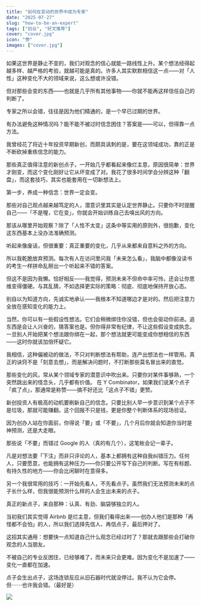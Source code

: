```yaml
---
title: "如何在变动的世界中成为专家"
date: "2025-07-27"
slug: "how-to-be-an-expert"
tags: ["创业", "好文推荐"]
cover: "cover.jpg"
icon: "😎"
images: ["cover.jpg"]
---
```

如果这世界是静止不变的，我们对观念的信心就能一路线性上升。某个想法经得起越多样、越严格的考验，就越可能是真的。许多人其实默默相信这一点——对「人性」这种变化不大的领域来说，这么想或许没错。



但对那些会变的东西——也就是几乎所有其他事物——你就不能再这样信任自己的判断了。



专家之所以会错，往往是因为他们精通的，是一个早已过期的世界。



有办法避免这种情况吗？能不能不被过时信念困住？答案是——可以，但得靠一点方法。



我曾经花了将近十年投资早期新创，而颇具讽刺的是，要在这领域成功，靠的正是不断砍掉重练信念的能力。



那些真正值得注意的新创点子，一开始几乎都看起来像烂主意，原因很简单：世界才刚变，而这个变化刚好让它从坏变成了对。我花了很多时间学会分辨这种「翻盘」，而这套技巧，其实也能套用在一切新想法上。



第一步，养成一种信念：世界一定会变。



那些对自己观点越来越笃定的人，潜意识里其实是认定世界静止。只要你不时提醒自己——「不是喔，它在变」，你就会开始训练自己去嗅出风的方向。



那该从哪里开始观察？除了「人性不太变」这条中等实用的原则外，很抱歉，变化这东西基本上没办法准确预测。



听起来像废话，但很重要：真正重要的变化，几乎从来都来自意料之外的方向。



所以我乾脆放弃预测。每次有人在访问里问我「未来怎么看」，我脑中都像没读书的考生一样拼命乱掰出一个听起来不错的答案。



但这不是因为我懒。恰好相反——我觉得，预测未来不但命中率可怜，还会让你思维变得僵硬。与其乱猜，不如选择更实际的策略：彻底、彻底地保持开放心态。



别自以为知道方向，先诚实地承认——我根本不知道哪边才是对的。然后把注意力全放在感知变化的能力上。



当然，你可以有一些假设性想法。它们会稍微绑住你没错，但也会驱动你前进。追东西是会让人兴奋的，猜答案也是。但你得非常有纪律，不让这些假设变成执念。
一旦别人开始把某个想法跟你绑在一起，那个想法就更可能变成你想相信的东西——这时你就该加倍怀疑它。



我相信，这种偏被动的做法，不只对判断想法有帮助，连产出想法也一样管用。真正的诀窍不是「刻意去想」，而是解决问题时，不打断那些莫名冒出来的直觉。



那些变化的风，常从某个领域专家的潜意识中吹出来。只要你对某件事够熟，一个突然跳出来的怪念头，几乎都有价值。
在 Y Combinator，如果我们说某个点子「疯了点」，那通常是称赞——搞不好还比「这点子不错」更赞。



新创投资人有极高的动机要刷新自己的信念。只要比别人早一步意识到某个点子不是垃圾，那就可能赚翻。这个回报不只是钱，更是你整个判断体系的现场验证。



因为创办人站在你面前，你得说「要」或「不要」，几个月后你就会知道你当时是神预测，还是大走眼。



那些说「不要」而错过 Google 的人（真的有几个），这笔帐会记一辈子。



凡是对想法要「下注」而非只评论的人，基本上都拥有这种自我纠错压力。任何人，只要愿意，也能拥有这种压力——你只要公开写下自己的判断。写在有标题、有持久性的地方——你会比闲聊时在意得多。



另一个我很常用的技巧：一开始先看人，不先看点子。虽然我们无法预测未来的点子长什么样，但我很能预测什么样的人会生出未来的点子。



真正的新点子，来自那种：认真、有劲、脑袋够独立的人。



当初我们其实觉得 Airbnb 是烂主意，但我们看得出来——创办人他们是那种「再怪都不会怕」的人，所以我们选择先信人、再信点子，最后押对了。



这招其实通用：想要快一点知道自己什么观念已经过时了？那就去跟那些会打破你观念的人当朋友。



不被自己的专业反困住，已经够难了，而未来只会更难。因为变化不是加速了——变化一直都在加速。



点子会生出点子，这场连锁反应从旧石器时代就没停过。我不认为它会停。
但⋯⋯也许我会错。（最好是）




![](https://prod-files-secure.s3.us-west-2.amazonaws.com/112d0858-5090-4d34-a606-b75eb8d65fd2/46476355-9cf3-4e99-9b7a-3531bc426380/1000202064.png?X-Amz-Algorithm=AWS4-HMAC-SHA256&X-Amz-Content-Sha256=UNSIGNED-PAYLOAD&X-Amz-Credential=ASIAZI2LB46676FATW2Q%2F20251020%2Fus-west-2%2Fs3%2Faws4_request&X-Amz-Date=20251020T074408Z&X-Amz-Expires=3600&X-Amz-Security-Token=IQoJb3JpZ2luX2VjED8aCXVzLXdlc3QtMiJHMEUCIQD%2BgaRtEUy5MLSsUW7GmmAjkFc2Oj6WkigJG3hAD7AFKQIgLh6xbIeGD1%2BD%2BheOp7nk6PWb%2FgvZCRx21JiEHi3wyREqiAQI6P%2F%2F%2F%2F%2F%2F%2F%2F%2F%2FARAAGgw2Mzc0MjMxODM4MDUiDGusoYkfWS2OQBFo9CrcA62lLVPsiFi6AMm4G%2Foeibtx%2FnjP%2FC%2BtXsgmtLVKtaJrz1FsjbjY9xz%2B65DjTxed5jUeA9UKc0roloAaqWNadgfBIk3yqyF7oMpCU6EkxCycV38kzmpAPC9Jfg402tJOv2QUitr1vL50dTKs4LKxqdtwQKbM%2F%2Fq18Xu90JOPLz6sAA5f7K0Ykp0xH3cxl8kh1lF3l0r22dt144TPC5Ek8oHznVuo6f%2FcfQNJWenoXArV6OYYBAe7dSJjMc72X25RgjrVi6bLbwIPI%2BvwQNKMFp1NsrtK8R1nZdZOMHdcdDvnQ3mPUYEJsL4GpcOHFRerUDJofv8MPSTgRoDfmZ%2Bsk7j2O0cCm2UtE8U6AQNJpbW8sPId1VdRdPLBY6YNJma0qZuX8QCF3Ykg3gw6z%2BVvyyWJ3%2B1R3ev5PMN4jsc14lMmk2FX1E8DwTLo8HV52keDDBlcX%2F8o7b0sQvwPdV5BouVSUXNlR%2BnTFEWNgsT1Ib4vCjCQZQQRu0ChBG%2FukvqCzAq37PKFsObk9pBgNxUwD2xVVjxOYEnnXJ2ulQS%2BOsdxBwnXENoNyFVFv5dtzE8N7efNd4RgihsfJMoJ9Hfhii%2BudZPLOyqBZfcd%2F%2BLlOpONsGmPGwJ9QwdQzFL4MIC318cGOqUBVEGLlAtXnIR4iOoVFmRcHRUcqb4IwkSpY1GBuopNsIuRY0mcQNGwvgn7pYdmCfHLKNin%2F6s%2FCuhLCRKqWaxJLKZl579HJ6hILHLljhX7DtiMgJ2KJYT6gRpdSK%2BIHGd0R9ly8bu2%2B94BUsJagAae%2BPtZVp754UfRmcU8LA3GGdcDD8pghzOIWVKCzSpfhyEvEZAqMtbggzcaqEShpuUhr5yycaCw&X-Amz-Signature=53f7ca111898d9c1c583eb3a5acba73a6df8c71ca52285083165d6a30a623f2c&X-Amz-SignedHeaders=host&x-amz-checksum-mode=ENABLED&x-id=GetObject)


